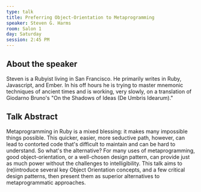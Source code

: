 ```yaml
---
type: talk
title: Preferring Object-Orientation to Metaprogramming
speaker: Steven G. Harms
room: Salon 1
day: Saturday
session: 2:45 PM
---
```


## About the speaker

Steven is a Rubyist living in San Francisco. He primarily writes in Ruby, Javascript, and Ember. In his off hours he is trying to master mnemonic techniques of ancient times and is working, very slowly, on a translation of Giodarno Bruno's "On the Shadows of Ideas (De Umbris Idearum)."

## Talk Abstract

Metaprogramming in Ruby is a mixed blessing: it makes many impossible things possible. This quicker, easier, more seductive path, however, can lead to contorted code that's difficult to maintain and can be hard to understand. So what's the alternative? For many uses of metaprogramming, good object-orientation, or a well-chosen design pattern, can provide just as much power without the challenges to intelligibility. This talk aims to (re)introduce several key Object Orientation concepts, and a few critical design patterns, then present them as superior alternatives to metaprogrammatic approaches.